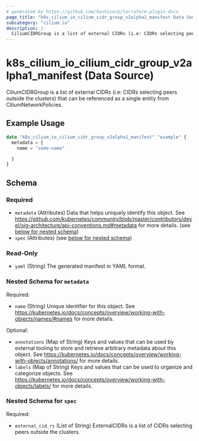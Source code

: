 ```yaml
---
# generated by https://github.com/hashicorp/terraform-plugin-docs
page_title: "k8s_cilium_io_cilium_cidr_group_v2alpha1_manifest Data Source - terraform-provider-k8s"
subcategory: "cilium.io"
description: |-
  CiliumCIDRGroup is a list of external CIDRs (i.e: CIDRs selecting peers outside the clusters) that can be referenced as a single entity from CiliumNetworkPolicies.
---
```


# k8s_cilium_io_cilium_cidr_group_v2alpha1_manifest (Data Source)

CiliumCIDRGroup is a list of external CIDRs (i.e: CIDRs selecting peers outside the clusters) that can be referenced as a single entity from CiliumNetworkPolicies.

## Example Usage

```terraform
data "k8s_cilium_io_cilium_cidr_group_v2alpha1_manifest" "example" {
  metadata = {
    name = "some-name"

  }
}
```

<!-- schema generated by tfplugindocs -->
## Schema

### Required

- `metadata` (Attributes) Data that helps uniquely identify this object. See https://github.com/kubernetes/community/blob/master/contributors/devel/sig-architecture/api-conventions.md#metadata for more details. (see [below for nested schema](#nestedatt--metadata))
- `spec` (Attributes) (see [below for nested schema](#nestedatt--spec))

### Read-Only

- `yaml` (String) The generated manifest in YAML format.

<a id="nestedatt--metadata"></a>
### Nested Schema for `metadata`

Required:

- `name` (String) Unique identifier for this object. See https://kubernetes.io/docs/concepts/overview/working-with-objects/names/#names for more details.

Optional:

- `annotations` (Map of String) Keys and values that can be used by external tooling to store and retrieve arbitrary metadata about this object. See https://kubernetes.io/docs/concepts/overview/working-with-objects/annotations/ for more details.
- `labels` (Map of String) Keys and values that can be used to organize and categorize objects. See https://kubernetes.io/docs/concepts/overview/working-with-objects/labels/ for more details.


<a id="nestedatt--spec"></a>
### Nested Schema for `spec`

Required:

- `external_cid_rs` (List of String) ExternalCIDRs is a list of CIDRs selecting peers outside the clusters.
